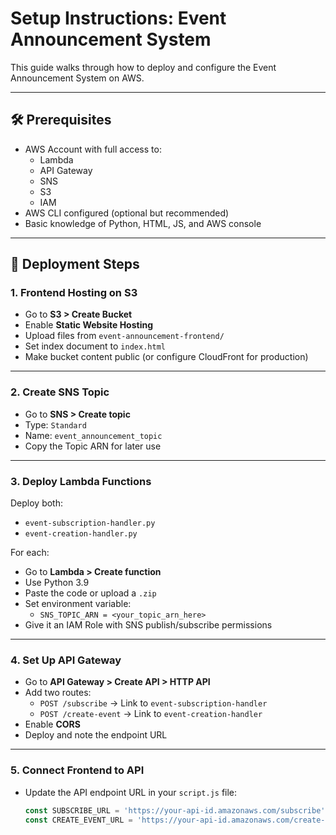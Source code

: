 # Setup Instructions: Event Announcement System

This guide walks through how to deploy and configure the Event Announcement System on AWS.

---

## 🛠️ Prerequisites

- AWS Account with full access to:
  - Lambda
  - API Gateway
  - SNS
  - S3
  - IAM
- AWS CLI configured (optional but recommended)
- Basic knowledge of Python, HTML, JS, and AWS console

---

## 🚀 Deployment Steps

### 1. **Frontend Hosting on S3**
- Go to **S3 > Create Bucket**
- Enable **Static Website Hosting**
- Upload files from `event-announcement-frontend/`
- Set index document to `index.html`
- Make bucket content public (or configure CloudFront for production)

---

### 2. **Create SNS Topic**
- Go to **SNS > Create topic**
- Type: `Standard`
- Name: `event_announcement_topic`
- Copy the Topic ARN for later use

---

### 3. **Deploy Lambda Functions**
Deploy both:
- `event-subscription-handler.py`
- `event-creation-handler.py`

For each:
- Go to **Lambda > Create function**
- Use Python 3.9
- Paste the code or upload a `.zip`
- Set environment variable:
  - `SNS_TOPIC_ARN = <your_topic_arn_here>`
- Give it an IAM Role with SNS publish/subscribe permissions

---

### 4. **Set Up API Gateway**
- Go to **API Gateway > Create API > HTTP API**
- Add two routes:
  - `POST /subscribe` → Link to `event-subscription-handler`
  - `POST /create-event` → Link to `event-creation-handler`
- Enable **CORS**
- Deploy and note the endpoint URL

---

### 5. **Connect Frontend to API**
- Update the API endpoint URL in your `script.js` file:
  ```js
  const SUBSCRIBE_URL = 'https://your-api-id.amazonaws.com/subscribe';
  const CREATE_EVENT_URL = 'https://your-api-id.amazonaws.com/create-event';
